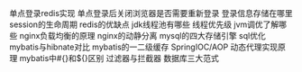 单点登录redis实现
单点登录后关闭浏览器是否需要重新登录
登录信息存储在哪里
session的生命周期
redis的优缺点
jdk线程池有哪些
线程优先级
jvm调优了解哪些
nginx负载均衡的原理
nginx的动静分离
mysql的四大存储引擎
sql优化
mybatis与hibnate对比
mybatis的一二级缓存
SpringIOC/AOP
动态代理实现原理
mybatis中#{}和${}区别
过滤器与拦截器
数据库三大范式